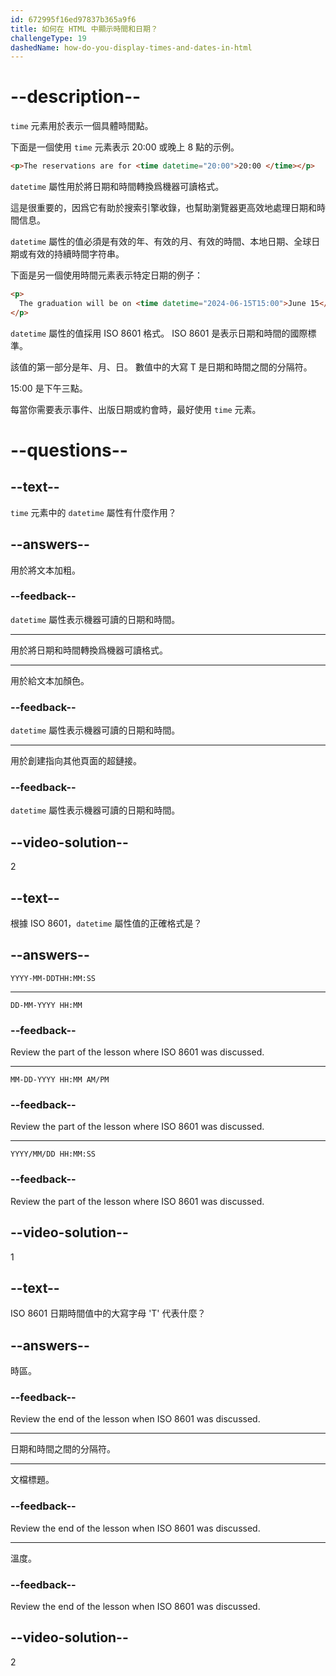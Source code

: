 ```yaml
---
id: 672995f16ed97837b365a9f6
title: 如何在 HTML 中顯示時間和日期？
challengeType: 19
dashedName: how-do-you-display-times-and-dates-in-html
---
```


# --description--

`time` 元素用於表示一個具體時間點。

下面是一個使用 `time` 元素表示 20:00 或晚上 8 點的示例。

```html
<p>The reservations are for <time datetime="20:00">20:00 </time></p>
```

`datetime` 屬性用於將日期和時間轉換爲機器可讀格式。

這是很重要的，因爲它有助於搜索引擎收錄，也幫助瀏覽器更高效地處理日期和時間信息。

`datetime` 屬性的值必須是有效的年、有效的月、有效的時間、本地日期、全球日期或有效的持續時間字符串。

下面是另一個使用時間元素表示特定日期的例子：

```html
<p>
  The graduation will be on <time datetime="2024-06-15T15:00">June 15</time>
</p>
```

`datetime` 屬性的值採用 ISO 8601 格式。 ISO 8601 是表示日期和時間的國際標準。

該值的第一部分是年、月、日。 數值中的大寫 T 是日期和時間之間的分隔符。

15:00 是下午三點。

每當你需要表示事件、出版日期或約會時，最好使用 `time` 元素。

# --questions--

## --text--

`time` 元素中的 `datetime` 屬性有什麼作用？

## --answers--

用於將文本加粗。

### --feedback--

`datetime` 屬性表示機器可讀的日期和時間。

---

用於將日期和時間轉換爲機器可讀格式。

---

用於給文本加顏色。

### --feedback--

`datetime` 屬性表示機器可讀的日期和時間。

---

用於創建指向其他頁面的超鏈接。

### --feedback--

`datetime` 屬性表示機器可讀的日期和時間。

## --video-solution--

2

## --text--

根據 ISO 8601，`datetime` 屬性值的正確格式是？

## --answers--

`YYYY-MM-DDTHH:MM:SS`

---

`DD-MM-YYYY HH:MM`

### --feedback--

Review the part of the lesson where ISO 8601 was discussed.

---

`MM-DD-YYYY HH:MM AM/PM`

### --feedback--

Review the part of the lesson where ISO 8601 was discussed.

---

`YYYY/MM/DD HH:MM:SS`

### --feedback--

Review the part of the lesson where ISO 8601 was discussed.

## --video-solution--

1

## --text--

ISO 8601 日期時間值中的大寫字母 'T' 代表什麼？

## --answers--

時區。

### --feedback--

Review the end of the lesson when ISO 8601 was discussed.

---

日期和時間之間的分隔符。

---

文檔標題。

### --feedback--

Review the end of the lesson when ISO 8601 was discussed.

---

溫度。

### --feedback--

Review the end of the lesson when ISO 8601 was discussed.

## --video-solution--

2
